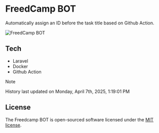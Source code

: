 # FreedCamp BOT

Automatically assign an ID before the task title based on Github Action.

![FreedCamp BOT](https://repository-images.githubusercontent.com/737932867/7d34798b-2680-471c-b089-a78a718d3d6a)

## Tech

- Laravel
- Docker
- Github Action

> [!NOTE]  
> History last updated on Monday, April 7th, 2025, 1:19:01 PM

## License

The Freedcamp BOT is open-sourced software licensed under the [MIT license](https://opensource.org/licenses/MIT).
